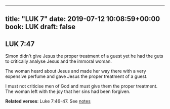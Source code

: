 
---
title: "LUK 7"
date: 2019-07-12 10:08:59+00:00
book: LUK
draft: false
---

## LUK 7:47

Simon didn't give Jesus the proper treatment of a guest yet he had the guts to critically analyse Jesus and the immoral woman.

The woman heard about Jesus and made her way there with a very expensive perfume and gave Jesus the proper treatment of a guest.

I must not criticise men of God and must give them the proper treatment. The woman left with the joy that her sins had been forgiven.

**Related verses**: Luke 7:46-47. See [notes](https://my.bible.com/notes/3206714354683339139)

